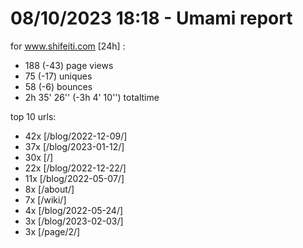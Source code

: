 # 08/10/2023 18:18 - Umami report
for www.shifeiti.com [24h] :

 - 188 (-43) page views
 - 75 (-17) uniques
 - 58 (-6) bounces
 - 2h 35' 26'' (-3h 4' 10'') totaltime


top 10 urls:
 - 42x [/blog/2022-12-09/]
 - 37x [/blog/2023-01-12/]
 - 30x [/]
 - 22x [/blog/2022-12-22/]
 - 11x [/blog/2022-05-07/]
 - 8x [/about/]
 - 7x [/wiki/]
 - 4x [/blog/2022-05-24/]
 - 3x [/blog/2023-02-03/]
 - 3x [/page/2/]


